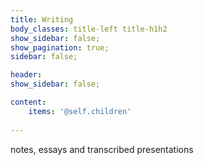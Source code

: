 ```yaml
---
title: Writing
body_classes: title-left title-h1h2
show_sidebar: false;
show_pagination: true;
sidebar: false;

header: 
show_sidebar: false;

content:
    items: '@self.children'
   
---
```

notes, essays and transcribed presentations